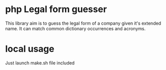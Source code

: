# php Legal form guesser

This library aim is to guess the legal form of a company given it's extended name.
It can match common dictionary occurrences and acronyms.

# local usage

Just launch make.sh file included
